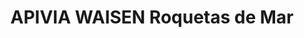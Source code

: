 ---
title: "APIVIA WAISEN Roquetas de Mar"
url: /roquetas-de-mar/apivia-waisen-roquetas-de-mar/
shop: supermercado
---